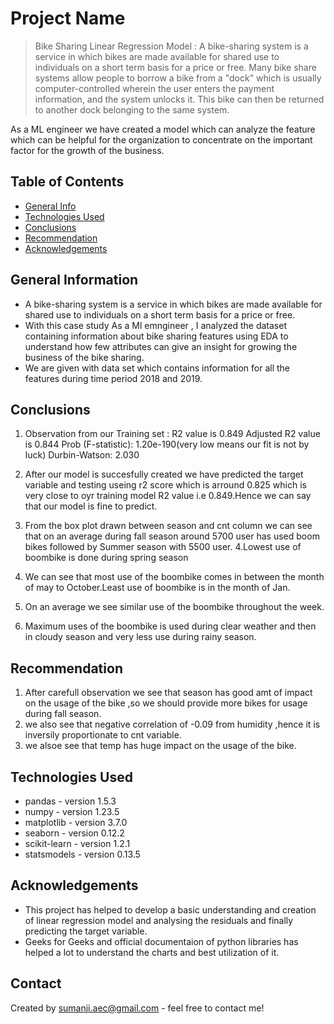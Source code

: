 # Project Name
> Bike Sharing Linear Regression Model :
    A bike-sharing system is a service in which bikes are made available for shared use to individuals on a short term basis for a price or free. Many bike share systems allow people to borrow a bike from a "dock" which is usually computer-controlled wherein the user enters the payment information, and the system unlocks it. This bike can then be returned to another dock belonging to the same system.


As a ML engineer we have created a model which can analyze the feature which can be helpful for the organization to concentrate  on the important factor  for the growth of the business.
 


## Table of Contents
* [General Info](#general-information)
* [Technologies Used](#technologies-used)
* [Conclusions](#conclusions)
* [Recommendation](#Recommendation)
* [Acknowledgements](#acknowledgements)


## General Information
- A bike-sharing system is a service in which bikes are made available for shared use to individuals on a short term basis for a price or free.
- With this case study As a Ml emngineer , I analyzed the dataset containing information about  bike sharing features  using EDA to    understand how few attributes can give an insight for growing the business of the bike sharing.
- We are given with  data set  which contains  information for all the features  during time period 2018 and 2019. 

<!-- You don't have to answer all the questions - just the ones relevant to your project. -->

## Conclusions
1. Observation from our Training set :
        R2 value is 0.849
        Adjusted R2 value is 0.844
        Prob (F-statistic): 1.20e-190(very low means our fit is not by luck)
        Durbin-Watson: 2.030
2. After our model is succesfully created we have predicted the target variable and testing useing r2 score which is arround 0.825  which is very close to oyr training model R2 value i.e 0.849.Hence we can say that our model is fine to predict.

3.	From the box plot drawn between season and cnt column we can see that on an average during  fall season around 5700 user has used boom      bikes followed by Summer season with 5500 user.
4.Lowest use of boombike is done during spring season
5. We can see that most use of the boombike comes in  between the month of may to October.Least use of boombike is in the month of Jan.
6. On an average we see similar use of the boombike throughout the week.
6. Maximum uses of the boombike is used during clear weather and then in cloudy season and very less use during rainy season.


## Recommendation
1. After carefull observation we see that season has good amt of impact on the usage of the bike ,so we should provide more bikes for usage during  fall season.
2. we also see that negative correlation of -0.09 from humidity ,hence it is inversily proportionate to cnt variable.
3. we alsoe see that temp has huge impact on the usage of the bike.





## Technologies Used
- pandas - version 1.5.3
- numpy - version 1.23.5
- matplotlib - version 3.7.0
- seaborn - version 0.12.2
- scikit-learn - version 1.2.1
- statsmodels - version 0.13.5



## Acknowledgements
- This project has helped to  develop a basic understanding and creation of linear regression model and analysing the residuals and finally predicting the target variable.
- Geeks for Geeks and official documentaion of python libraries has helped a lot to understand the charts and best utilization of it.



## Contact
Created by sumanji.aec@gmail.com  - feel free to contact me!
